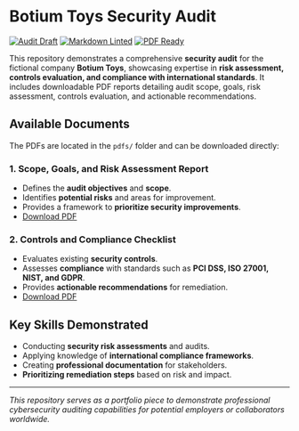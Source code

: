 # Botium Toys Security Audit

[![Audit Draft](https://img.shields.io/badge/Status-Draft-orange)](https://github.com/) 
[![Markdown Linted](https://img.shields.io/badge/Markdown-Linted-brightgreen)](https://github.com/) 
[![PDF Ready](https://img.shields.io/badge/PDF-Available-blue)](https://github.com/)

This repository demonstrates a comprehensive **security audit** for the fictional company **Botium Toys**, showcasing expertise in **risk assessment, controls evaluation, and compliance with international standards**. It includes downloadable PDF reports detailing audit scope, goals, risk assessment, controls evaluation, and actionable recommendations.

## Available Documents

The PDFs are located in the `pdfs/` folder and can be downloaded directly:

### 1. Scope, Goals, and Risk Assessment Report
- Defines the **audit objectives** and **scope**.
- Identifies **potential risks** and areas for improvement.
- Provides a framework to **prioritize security improvements**.
- [Download PDF](pdfs/scope-goals-risk-assessment.pdf)

### 2. Controls and Compliance Checklist
- Evaluates existing **security controls**.
- Assesses **compliance** with standards such as **PCI DSS, ISO 27001, NIST, and GDPR**.
- Provides **actionable recommendations** for remediation.
- [Download PDF](pdfs/controls-compliance-checklist.pdf)

## Key Skills Demonstrated
- Conducting **security risk assessments** and audits.
- Applying knowledge of **international compliance frameworks**.
- Creating **professional documentation** for stakeholders.
- **Prioritizing remediation steps** based on risk and impact.

---

*This repository serves as a portfolio piece to demonstrate professional cybersecurity auditing capabilities for potential employers or collaborators worldwide.*

